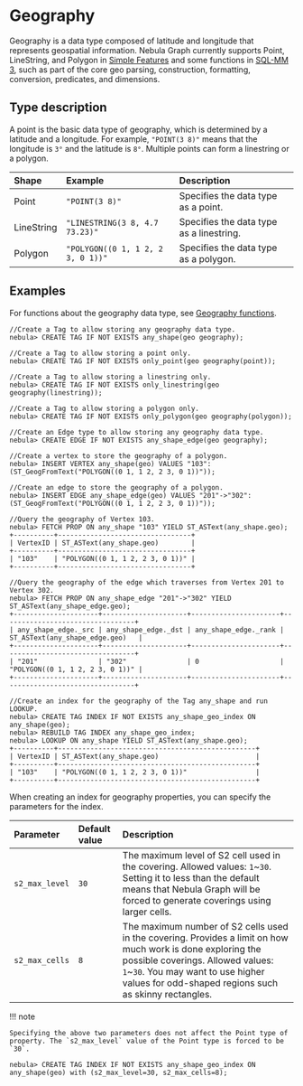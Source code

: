 # Geography

Geography is a data type composed of latitude and longitude that represents geospatial information. Nebula Graph currently supports Point, LineString, and Polygon in [Simple Features](https://en.wikipedia.org/wiki/Simple_Features) and some functions in [SQL-MM 3](https://www.techrepublic.com/index.php/resource-library/whitepapers/sql-mm-spatial-the-standard-to-manage-spatial-data-in-relational-database-systems/), such as part of the core geo parsing, construction, formatting, conversion, predicates, and dimensions.

## Type description

A point is the basic data type of geography, which is determined by a latitude and a longitude. For example, `"POINT(3 8)"` means that the longitude is `3°` and the latitude is `8°`. Multiple points can form a linestring or a polygon.

| Shape      | Example                           | Description                              |
| :--        | :--                               | :--                                      |
| Point      | `"POINT(3 8)"`                    | Specifies the data type as a point.      |
| LineString | `"LINESTRING(3 8, 4.7 73.23)"`    | Specifies the data type as a linestring. |
| Polygon    | `"POLYGON((0 1, 1 2, 2 3, 0 1))"` | Specifies the data type as a polygon.    |

<!--
## Index

When creating an index for the geography type data, you can specify the covering options of the [S2 Cell](https://s2geometry.io/devguide/s2cell_hierarchy).

```ngql
CREATE TAG INDEX <index_name> ON <tag_name>(<geo_prop_name>) s2_min_level = <int>, s2_max_level = <int>, s2_max_cells = <int>;
```
-->

## Examples

For functions about the geography data type, see [Geography functions](../6.functions-and-expressions/14.geo.md).

```ngql
//Create a Tag to allow storing any geography data type.
nebula> CREATE TAG IF NOT EXISTS any_shape(geo geography);

//Create a Tag to allow storing a point only.
nebula> CREATE TAG IF NOT EXISTS only_point(geo geography(point));

//Create a Tag to allow storing a linestring only.
nebula> CREATE TAG IF NOT EXISTS only_linestring(geo geography(linestring));

//Create a Tag to allow storing a polygon only.
nebula> CREATE TAG IF NOT EXISTS only_polygon(geo geography(polygon));

//Create an Edge type to allow storing any geography data type.
nebula> CREATE EDGE IF NOT EXISTS any_shape_edge(geo geography);

//Create a vertex to store the geography of a polygon.
nebula> INSERT VERTEX any_shape(geo) VALUES "103":(ST_GeogFromText("POLYGON((0 1, 1 2, 2 3, 0 1))"));

//Create an edge to store the geography of a polygon.
nebula> INSERT EDGE any_shape_edge(geo) VALUES "201"->"302":(ST_GeogFromText("POLYGON((0 1, 1 2, 2 3, 0 1))"));

//Query the geography of Vertex 103.
nebula> FETCH PROP ON any_shape "103" YIELD ST_ASText(any_shape.geo);
+----------+---------------------------------+
| VertexID | ST_ASText(any_shape.geo)        |
+----------+---------------------------------+
| "103"    | "POLYGON((0 1, 1 2, 2 3, 0 1))" |
+----------+---------------------------------+

//Query the geography of the edge which traverses from Vertex 201 to Vertex 302.
nebula> FETCH PROP ON any_shape_edge "201"->"302" YIELD ST_ASText(any_shape_edge.geo);
+---------------------+---------------------+----------------------+---------------------------------+
| any_shape_edge._src | any_shape_edge._dst | any_shape_edge._rank | ST_ASText(any_shape_edge.geo)   |
+---------------------+---------------------+----------------------+---------------------------------+
| "201"               | "302"               | 0                    | "POLYGON((0 1, 1 2, 2 3, 0 1))" |
+---------------------+---------------------+----------------------+---------------------------------+

//Create an index for the geography of the Tag any_shape and run LOOKUP.
nebula> CREATE TAG INDEX IF NOT EXISTS any_shape_geo_index ON any_shape(geo);
nebula> REBUILD TAG INDEX any_shape_geo_index;
nebula> LOOKUP ON any_shape YIELD ST_ASText(any_shape.geo);
+----------+-------------------------------------------------+
| VertexID | ST_ASText(any_shape.geo)                        |
+----------+-------------------------------------------------+
| "103"    | "POLYGON((0 1, 1 2, 2 3, 0 1))"                 |
+----------+-------------------------------------------------+
```

When creating an index for geography properties, you can specify the parameters for the index.

<!--https://www.cockroachlabs.com/docs/stable/spatial-indexes.html-->

|Parameter|Default value|Description|
|:---|:--|:---|
|`s2_max_level` |`30`| The maximum level of S2 cell used in the covering. Allowed values: `1`~`30`. Setting it to less than the default means that Nebula Graph will be forced to generate coverings using larger cells. |
|`s2_max_cells` |`8`| The maximum number of S2 cells used in the covering. Provides a limit on how much work is done exploring the possible coverings. Allowed values: `1`~`30`. You may want to use higher values for odd-shaped regions such as skinny rectangles. |

!!! note

    Specifying the above two parameters does not affect the Point type of property. The `s2_max_level` value of the Point type is forced to be `30`.

```ngql
nebula> CREATE TAG INDEX IF NOT EXISTS any_shape_geo_index ON any_shape(geo) with (s2_max_level=30, s2_max_cells=8);
```
